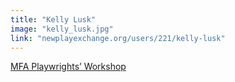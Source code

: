 ```yaml
---
title: "Kelly Lusk"
image: "kelly_lusk.jpg"
link: "newplayexchange.org/users/221/kelly-lusk"
---
```


[MFA Playwrights’ Workshop](/programs/mfa-playwrights-workshop)